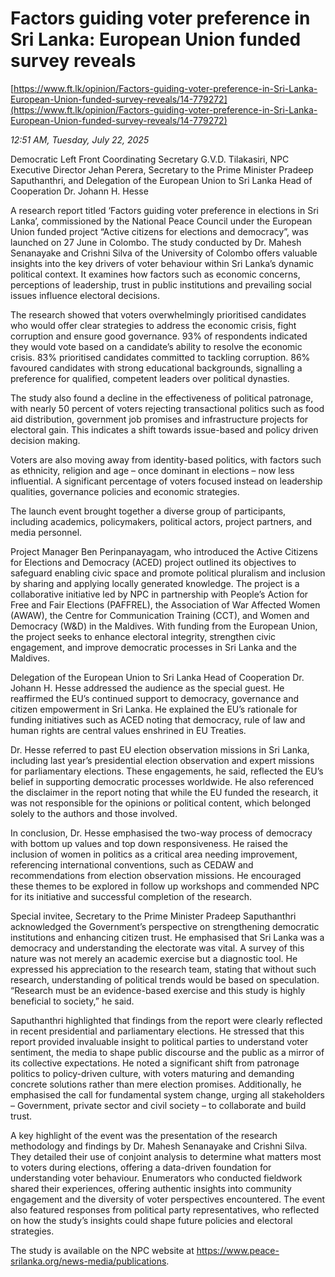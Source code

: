 # Factors guiding voter preference in Sri Lanka: European Union funded survey reveals

[https://www.ft.lk/opinion/Factors-guiding-voter-preference-in-Sri-Lanka-European-Union-funded-survey-reveals/14-779272](https://www.ft.lk/opinion/Factors-guiding-voter-preference-in-Sri-Lanka-European-Union-funded-survey-reveals/14-779272)

*12:51 AM, Tuesday, July 22, 2025*

Democratic Left Front Coordinating Secretary G.V.D. Tilakasiri, NPC Executive Director Jehan Perera, Secretary to the Prime Minister Pradeep Saputhanthri, and Delegation of the European Union to Sri Lanka Head of Cooperation Dr. Johann H. Hesse

A research report titled ‘Factors guiding voter preference in elections in Sri Lanka’, commissioned by the National Peace Council under the European Union funded project “Active citizens for elections and democracy”, was launched on 27 June in Colombo. The study conducted by Dr. Mahesh Senanayake and Crishni Silva of the University of Colombo offers valuable insights into the key drivers of voter behaviour within Sri Lanka’s dynamic political context. It examines how factors such as economic concerns, perceptions of leadership, trust in public institutions and prevailing social issues influence electoral decisions.

The research showed that voters overwhelmingly prioritised candidates who would offer clear strategies to address the economic crisis, fight corruption and ensure good governance. 93% of respondents indicated they would vote based on a candidate’s ability to resolve the economic crisis. 83% prioritised candidates committed to tackling corruption. 86% favoured candidates with strong educational backgrounds, signalling a preference for qualified, competent leaders over political dynasties.

The study also found a decline in the effectiveness of political patronage, with nearly 50 percent of voters rejecting transactional politics such as food aid distribution, government job promises and infrastructure projects for electoral gain. This indicates a shift towards issue-based and policy driven decision making.

Voters are also moving away from identity-based politics, with factors such as ethnicity, religion and age – once dominant in elections – now less influential. A significant percentage of voters focused instead on leadership qualities, governance policies and economic strategies.

The launch event brought together a diverse group of participants, including academics, policymakers, political actors, project partners, and media personnel.

Project Manager Ben Perinpanayagam, who introduced the Active Citizens for Elections and Democracy (ACED) project outlined its objectives to safeguard enabling civic space and promote political pluralism and inclusion by sharing and applying locally generated knowledge. The project is a collaborative initiative led by NPC in partnership with People’s Action for Free and Fair Elections (PAFFREL), the Association of War Affected Women (AWAW), the Centre for Communication Training (CCT), and Women and Democracy (W&D) in the Maldives. With funding from the European Union, the project seeks to enhance electoral integrity, strengthen civic engagement, and improve democratic processes in Sri Lanka and the Maldives.

Delegation of the European Union to Sri Lanka Head of Cooperation Dr. Johann H. Hesse addressed the audience as the special guest. He reaffirmed the EU’s continued support to democracy, governance and citizen empowerment in Sri Lanka. He explained the EU’s rationale for funding initiatives such as ACED noting that democracy, rule of law and human rights are central values enshrined in EU Treaties.

Dr. Hesse referred to past EU election observation missions in Sri Lanka, including last year’s presidential election observation and expert missions for parliamentary elections. These engagements, he said, reflected the EU’s belief in supporting democratic processes worldwide. He also referenced the disclaimer in the report noting that while the EU funded the research, it was not responsible for the opinions or political content, which belonged solely to the authors and those involved.

In conclusion, Dr. Hesse emphasised the two-way process of democracy with bottom up values and top down responsiveness. He raised the inclusion of women in politics as a critical area needing improvement, referencing international conventions, such as CEDAW and recommendations from election observation missions. He encouraged these themes to be explored in follow up workshops and commended NPC for its initiative and successful completion of the research.

Special invitee, Secretary to the Prime Minister Pradeep Saputhanthri acknowledged the Government’s perspective on strengthening democratic institutions and enhancing citizen trust. He emphasised that Sri Lanka was a democracy and understanding the electorate was vital. A survey of this nature was not merely an academic exercise but a diagnostic tool. He expressed his appreciation to the research team, stating that without such research, understanding of political trends would be based on speculation. “Research must be an evidence-based exercise and this study is highly beneficial to society,” he said.

Saputhanthri highlighted that findings from the report were clearly reflected in recent presidential and parliamentary elections. He stressed that this report provided invaluable insight to political parties to understand voter sentiment, the media to shape public discourse and the public as a mirror of its collective expectations. He noted a significant shift from patronage politics to policy-driven culture, with voters maturing and demanding concrete solutions rather than mere election promises. Additionally, he emphasised the call for fundamental system change, urging all stakeholders – Government, private sector and civil society – to collaborate and build trust.

A key highlight of the event was the presentation of the research methodology and findings by Dr. Mahesh Senanayake and Crishni Silva. They detailed their use of conjoint analysis to determine what matters most to voters during elections, offering a data-driven foundation for understanding voter behaviour. Enumerators who conducted fieldwork shared their experiences, offering authentic insights into community engagement and the diversity of voter perspectives encountered. The event also featured responses from political party representatives, who reflected on how the study’s insights could shape future policies and electoral strategies.

The study is available on the NPC website at https://www.peace-srilanka.org/news-media/publications.

